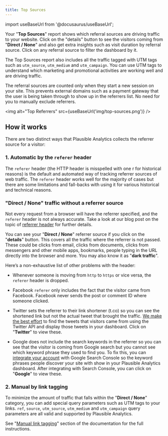 ```yaml
---
title: Top Sources
--- 
```


import useBaseUrl from '@docusaurus/useBaseUrl';

Your "**Top Sources**" report shows which referral sources are driving traffic to your website. Click on the "details" button to see the visitors coming from "**Direct / None**" and also get extra insights such as visit duration by referral source. Click on any referral source to filter the dashboard by it.

The Top Sources report also includes all the traffic tagged with UTM tags such as `utm_source`, `utm_medium` and `utm_campaign`. You can use UTM tags to understand which marketing and promotional activities are working well and are driving traffic. 

The referral sources are counted only when they start a new session on your site. This prevents external domains such as a payment gateway that the user is being taken through to show up in the referrers list. No need for you to manually exclude referrers.

<img alt="Top Referrers" src={useBaseUrl('img/top-sources.png')} />

## How it works

There are two distinct ways that Plausible Analytics collects the referrer source for a visitor:

### 1. Automatic by the `referer` header

The `referer` header (the HTTP header is misspelled with one r for historical reasons) is the default and automated way of tracking referrer sources of web traffic. The `referer` header works well for the majority of cases but there are some limitations and fall-backs with using it for various historical and technical reasons. 

### "Direct / None" traffic without a referrer source

Not every request from a browser will have the referrer specified, and the `referer` header is not always accurate. Take a look at our blog post on the topic of [referrer header](https://plausible.io/blog/referrer-policy) for further details.

You can see your "**Direct / None**" referrer source if you click on the "**details**" button. This covers all the traffic where the referrer is not passed. These could be clicks from email, clicks from documents, clicks from messengers and other mobile apps, bookmarks, people typing in the URL directly into the browser and more. You may also know it as "**dark traffic**".

Here’s a non-exhaustive list of other problems with the header:

* Whenever someone is moving from `http` to `https` or vice versa, the `referer` header is dropped.

* Facebook `referer` only includes the fact that the visitor came from Facebook. Facebook never sends the post or comment ID where someone clicked.

* Twitter sets the referrer to their link shortener (t.co) so you can see the shortened link but not the actual tweet that brought the traffic. [We make the best effort](twitter.md) to find the tweets that visitors came from using the Twitter API and display those tweets in your dashboard. Click on "**Twitter**" to view these.

* Google does not include the search keywords in the referrer so you can see that the visitor is coming from Google search but you cannot see which keyword phrase they used to find you. To fix this, you can [integrate your account](google-search-console-integration.md) with Google Search Console so the keyword phrases people discover your site with show in your Plausible Analytics dashboard. After integrating with Search Console, you can click on "**Google**" to view these.

### 2. Manual by link tagging

To minimize the amount of traffic that falls within the "**Direct / None**" category, you can add special query parameters such as UTM tags to your links. `ref`, `source`, `utm_source`, `utm_medium` and `utm_campaign` query parameters are all valid and supported by Plausible Analytics.

See "[Manual link tagging](manual-link-tagging.md)" section of the documentation for the full instructions.
